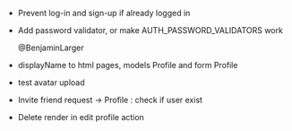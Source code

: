 - Prevent log-in and sign-up if already logged in
- Add password validator, or make AUTH_PASSWORD_VALIDATORS work

  @BenjaminLarger
- displayName to html pages, models Profile and form Profile
- test avatar upload
- Invite friend request -> Profile : check if user exist
- Delete render in edit profile action